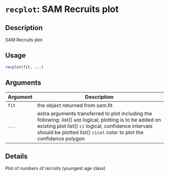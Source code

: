 # `recplot`: SAM Recruits plot

## Description


 SAM Recruits plot


## Usage

```r
recplot(fit, ...)
```


## Arguments

Argument      |Description
------------- |----------------
```fit```     |     the object returned from sam.fit
```...```     |     extra arguments transferred to plot including the following: list()  `add` logical, plotting is to be added on existing plot list()  `ci` logical, confidence intervals should be plotted list()  `cicol` color to plot the confidence polygon

## Details


 Plot of numbers of recruits (youngest age class)


